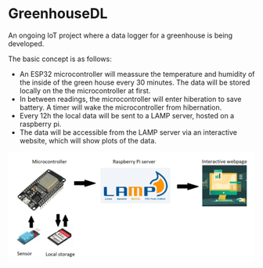 # GreenhouseDL
An ongoing IoT project where a data logger for a greenhouse is being developed.

The basic concept is as follows:
- An ESP32 microcontroller will meassure the temperature and humidity of the inside of the green house every 30 minutes. The data will be stored locally on the the microcontroller at first.
- In between readings, the microcontroller will enter hiberation to save battery. A timer will wake the microcontroller from hibernation.
- Every 12h the local data will be sent to a LAMP server, hosted on a raspberry pi.
- The data will be accessible from the LAMP server via an interactive website, which will show plots of the data.

![Basic concept of the greenhouse data logger.](https://raw.githubusercontent.com/daahl/GreenhouseDL/main/basic_concept.png)
